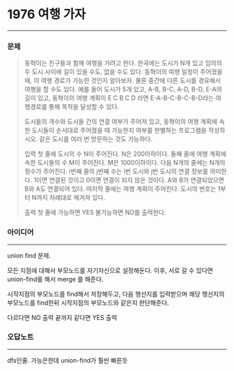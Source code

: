 # 1976 여행 가자
------------
### 문제

>동혁이는 친구들과 함께 여행을 가려고 한다. 한국에는 도시가 N개 있고 임의의 두 도시 사이에 길이 있을 수도, 없을 수도 있다. 동혁이의 여행 일정이 주어졌을 때, 이 여행 경로가 가능한 것인지 알아보자. 물론 중간에 다른 도시를 경유해서 여행을 할 수도 있다. 예를 들어 도시가 5개 있고, A-B, B-C, A-D, B-D, E-A의 길이 있고, 동혁이의 여행 계획이 E C B C D 라면 E-A-B-C-B-C-B-D라는 여행경로를 통해 목적을 달성할 수 있다.
>
>도시들의 개수와 도시들 간의 연결 여부가 주어져 있고, 동혁이의 여행 계획에 속한 도시들이 순서대로 주어졌을 때 가능한지 여부를 판별하는 프로그램을 작성하시오. 같은 도시를 여러 번 방문하는 것도 가능하다.
>
>입력
>첫 줄에 도시의 수 N이 주어진다. N은 200이하이다. 둘째 줄에 여행 계획에 속한 도시들의 수 M이 주어진다. M은 1000이하이다. 다음 N개의 줄에는 N개의 정수가 주어진다. i번째 줄의 j번째 수는 i번 도시와 j번 도시의 연결 정보를 의미한다. 1이면 연결된 것이고 0이면 연결이 되지 않은 것이다. A와 B가 연결되었으면 B와 A도 연결되어 있다. 마지막 줄에는 여행 계획이 주어진다. 도시의 번호는 1부터 N까지 차례대로 매겨져 있다.
>
>출력
첫 줄에 가능하면 YES 불가능하면 NO를 출력한다.

### 아이디어 
----------
union find 문제.

모든 지점에 대해서 부모노드를 자기자신으로 설정해둔다.
이후, 서로 갈 수 있다면 union-find를 해서 merge 를 해준다.

시작지점의 부모노드를 find해서 저장해두고,
다음 행선지를 입력받으며 해당 행선지의 부모노드를 find한뒤 
시작지점의 부모노드와 같은지 판단해준다.

다르다면 NO 출력 끝까지 같다면 YES 출력

### 오답노트
----------
dfs인줄. 가능은한데 union-find가 훨씬 빠른듯